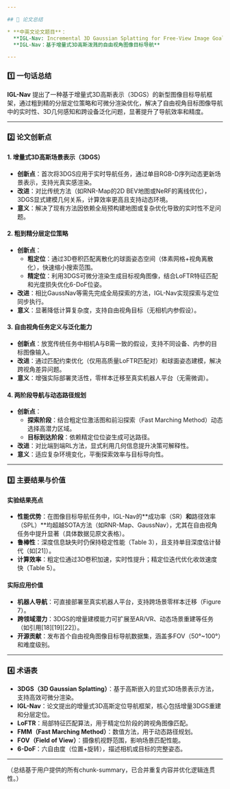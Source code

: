 ```yaml
---

## 📄 论文总结

* **中英文论文题目**：  
  **IGL-Nav: Incremental 3D Gaussian Splatting for Free-View Image Goal Navigation**  
  **IGL-Nav：基于增量式3D高斯泼溅的自由视角图像目标导航**

---
```


### 1️⃣ 一句话总结

**IGL-Nav** 提出了一种基于增量式3D高斯表示（3DGS）的新型图像目标导航框架，通过粗到精的分层定位策略和可微分渲染优化，解决了自由视角目标图像导航中的实时性、3D几何感知和跨设备泛化问题，显著提升了导航效率和精度。

---

### 2️⃣ 论文创新点

#### **1. 增量式3D高斯场景表示（3DGS）**  
- **创新点**：首次将3DGS应用于实时导航任务，通过单目RGB-D序列动态更新场景表示，支持光真实感渲染。  
- **改进**：对比传统方法（如RNR-Map的2D BEV地图或NeRF的离线优化），3DGS显式建模几何关系，计算效率更高且支持动态环境。  
- **意义**：解决了现有方法因依赖全局预构建地图或复杂优化导致的实时性不足问题。  

#### **2. 粗到精分层定位策略**  
- **创新点**：  
  - **粗定位**：通过3D卷积匹配离散化的球面姿态空间（体素网格+视角离散化），快速缩小搜索范围。  
  - **精定位**：利用3DGS可微分渲染生成目标视角图像，结合LoFTR特征匹配和光度损失优化6-DoF位姿。  
- **改进**：相比GaussNav等需先完成全局探索的方法，IGL-Nav实现探索与定位同步执行。  
- **意义**：显著降低计算复杂度，支持自由视角目标（无相机内参假设）。  

#### **3. 自由视角任务定义与泛化能力**  
- **创新点**：放宽传统任务中相机A与B需一致的假设，支持不同设备、内参的目标图像输入。  
- **改进**：通过匹配约束优化（仅用高质量LoFTR匹配对）和球面姿态建模，解决跨视角差异问题。  
- **意义**：增强实际部署灵活性，零样本迁移至真实机器人平台（无需微调）。  

#### **4. 两阶段导航与动态路径规划**  
- **创新点**：  
  - **探索阶段**：结合粗定位激活图和前沿探索（Fast Marching Method）动态选择高潜力区域。  
  - **目标到达阶段**：依赖精定位位姿生成可达路径。  
- **改进**：对比端到端RL方法，显式利用几何信息提升决策可解释性。  
- **意义**：适应复杂环境变化，平衡探索效率与目标导向性。  

---

### 3️⃣ 主要结果与价值

#### **实验结果亮点**  
- **性能优势**：在图像目标导航任务中，IGL-Nav的**成功率（SR）**和**路径效率（SPL）**均超越SOTA方法（如RNR-Map、GaussNav），尤其在自由视角任务中提升显著（具体数据见原文表格）。  
- **鲁棒性**：深度信息缺失时仍保持稳定性能（Table 3），且支持单目深度估计替代（如[21]）。  
- **计算效率**：粗定位通过3D卷积加速，实时性提升；精定位迭代优化收敛速度快（Table 5）。  

#### **实际应用价值**  
- **机器人导航**：可直接部署至真实机器人平台，支持跨场景零样本迁移（Figure 7）。  
- **跨领域潜力**：3DGS的增量建模能力可扩展至AR/VR、动态场景重建等任务（如引用[18][19][22]）。  
- **开源贡献**：发布首个自由视角图像目标导航数据集，涵盖多FOV（50°~100°）和难度级别。  

---

### 4️⃣ 术语表

* **3DGS（3D Gaussian Splatting）**：基于高斯嵌入的显式3D场景表示方法，支持高效可微分渲染。  
* **IGL-Nav**：论文提出的增量式3D高斯定位导航框架，核心包括增量3DGS重建和分层定位。  
* **LoFTR**：局部特征匹配算法，用于精定位阶段的跨视角图像匹配。  
* **FMM（Fast Marching Method）**：数值方法，用于动态路径规划。  
* **FOV（Field of View）**：摄像机视野范围，影响场景匹配性能。  
* **6-DoF**：六自由度（位置+旋转），描述相机或目标的完整姿态。  

--- 

（总结基于用户提供的所有chunk-summary，已合并重复内容并优化逻辑连贯性。）